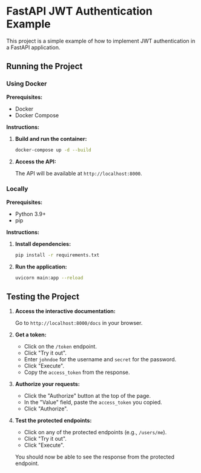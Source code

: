 # FastAPI JWT Authentication Example

This project is a simple example of how to implement JWT authentication in a FastAPI application.

## Running the Project

### Using Docker

**Prerequisites:**

* Docker
* Docker Compose

**Instructions:**

1.  **Build and run the container:**

    ```bash
    docker-compose up -d --build
    ```

2.  **Access the API:**

    The API will be available at `http://localhost:8000`.

### Locally

**Prerequisites:**

* Python 3.9+
* pip

**Instructions:**

1.  **Install dependencies:**

    ```bash
    pip install -r requirements.txt
    ```

2.  **Run the application:**

    ```bash
    uvicorn main:app --reload
    ```

## Testing the Project

1.  **Access the interactive documentation:**

    Go to `http://localhost:8000/docs` in your browser.

2.  **Get a token:**

    *   Click on the `/token` endpoint.
    *   Click "Try it out".
    *   Enter `johndoe` for the username and `secret` for the password.
    *   Click "Execute".
    *   Copy the `access_token` from the response.

3.  **Authorize your requests:**

    *   Click the "Authorize" button at the top of the page.
    *   In the "Value" field, paste the `access_token` you copied.
    *   Click "Authorize".

4.  **Test the protected endpoints:**

    *   Click on any of the protected endpoints (e.g., `/users/me`).
    *   Click "Try it out".
    *   Click "Execute".

    You should now be able to see the response from the protected endpoint.
